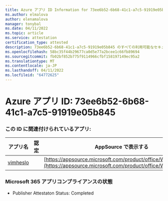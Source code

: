 ```yaml
---
title: Azure アプリ ID Information for 73ee6b52-6b68-41c1-a7c5-91919e05b845
ms.author: elmalova
author: elenamalova
manager: tonybal
ms.date: 04/11/2022
ms.topic: article
ms.service: attestation
certification_type: attested
description: 73ee6b52-6b68-41c1-a7c5-91919e05b845 のすべての利用可能なセキュリティとコンプライアンス情報。
ms.openlocfilehash: 58bc35f44b29677ca0d5e77a2bcee1c66fb89694
ms.sourcegitcommit: fb02bf852b775f9114966cfbf158197149ec95a2
ms.translationtype: MT
ms.contentlocale: ja-JP
ms.lasthandoff: 04/11/2022
ms.locfileid: "64772625"
---
```

# <a name="azure-app-id-73ee6b52-6b68-41c1-a7c5-91919e05b845"></a>Azure アプリ ID: 73ee6b52-6b68-41c1-a7c5-91919e05b845


### <a name="apps-associated-with-this-id"></a>この ID に関連付けられているアプリ:
| **アプリ名** | **認定** | **AppSource で表示する** |
|--------------|---------------|-----------------------|
| [vimheslo](../forward/WA200003843.md) |  | [https://appsource.microsoft.com/product/office/WA200003843](https://appsource.microsoft.com/product/office/WA200003843) |

### <a name="microsoft-365-app-compliance-status"></a>Microsoft 365 アプリコンプライアンスの状態
- Publisher Attestaton Status: Completed
